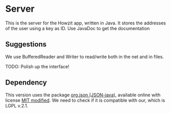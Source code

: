 # Server
This is the server for the Howzit app, written in Java. It stores the addresses of the user using a key as ID.
Use JavaDoc to get the documentation

## Suggestions
We use BufferedReader and Writer to read/write both in the net and in files.

TODO: Polish up the interface!

## Dependency
This version uses the package [org.json (JSON-java)](https://github.com/stleary/JSON-java), available online with license [MIT modified](https://en.wikipedia.org/wiki/Douglas_Crockford). We need to check if it is compatible with our, which is LGPL v.2.1.